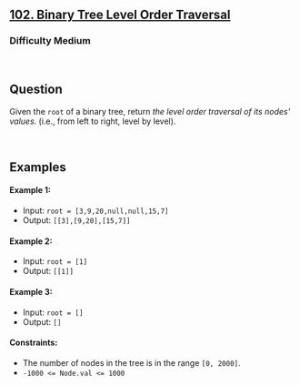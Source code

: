 ## [102. Binary Tree Level Order Traversal](https://leetcode.com/problems/binary-tree-level-order-traversal/description/)

### Difficulty Medium

<br />

## Question

Given the ```root``` of a binary tree, return _the level order traversal of its nodes' values_. (i.e., from left to right, level by level).

 <br />

## Examples

#### Example 1:
- Input: ```root = [3,9,20,null,null,15,7]```
- Output: ```[[3],[9,20],[15,7]]```

#### Example 2:
- Input: ```root = [1]```
- Output: ```[[1]]```

#### Example 3:
- Input: ```root = []```
- Output: ```[]```
 
#### Constraints:
- The number of nodes in the tree is in the range ```[0, 2000]```.
- ```-1000 <= Node.val <= 1000```